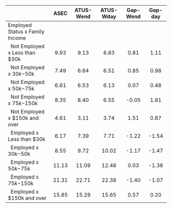 
|                      |         ASEC |    ATUS-Wend |    ATUS-Wday |     Gap-Wend |      Gap-day |
| -------------------- | :----------: | :----------: | :----------: | :----------: | :----------: |
| Employed Status x Family Income |              |              |              |              |              |
| &nbsp;&nbsp;Not Employed x Less than $30k |         9.93 |         9.13 |         8.83 |         0.81 |         1.11 |
| &nbsp;&nbsp;Not Employed x $30k-$50k |         7.49 |         6.64 |         6.51 |         0.85 |         0.98 |
| &nbsp;&nbsp;Not Employed x $50k-$75k |         6.61 |         6.53 |         6.13 |         0.07 |         0.48 |
| &nbsp;&nbsp;Not Employed x $75k-$150k |         8.35 |         8.40 |         6.55 |        -0.05 |         1.81 |
| &nbsp;&nbsp;Not Employed x $150k and over |         4.61 |         3.11 |         3.74 |         1.51 |         0.87 |
| &nbsp;&nbsp;Employed x Less than $30k |         6.17 |         7.39 |         7.71 |        -1.22 |        -1.54 |
| &nbsp;&nbsp;Employed x $30k-$50k |         8.55 |         9.72 |        10.02 |        -1.17 |        -1.47 |
| &nbsp;&nbsp;Employed x $50k-$75k |        11.13 |        11.09 |        12.48 |         0.03 |        -1.36 |
| &nbsp;&nbsp;Employed x $75k-$150k |        21.31 |        22.71 |        22.38 |        -1.40 |        -1.07 |
| &nbsp;&nbsp;Employed x $150k and over |        15.85 |        15.29 |        15.65 |         0.57 |         0.20 |

